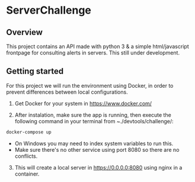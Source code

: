 # ServerChallenge

## Overview

This project contains an API made with python 3 & a simple html/javascript frontpage for consulting alerts in servers. This still under development.

## Getting started

For this project we will run the environment using Docker, in order to prevent differences between local configurations.

1) Get Docker for your system in https://www.docker.com/

2) After instalation, make sure the app is running, then execute the following command in your terminal from ~./devtools/challenge/:
```bash
docker-compose up
```
 * On Windows you may need to index system variables to run this.
 * Make sure there's no other service using port 8080 so there are no conflicts.

3) This will create a local server in https://0.0.0.0:8080 using nginx in a container. 


